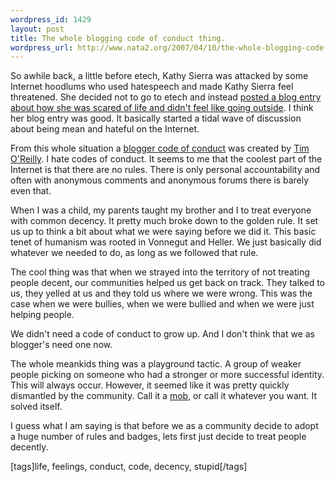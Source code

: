 ```yaml
--- 
wordpress_id: 1429
layout: post
title: The whole blogging code of conduct thing.
wordpress_url: http://www.nata2.org/2007/04/10/the-whole-blogging-code-of-conduct-thing/
---
```

So awhile back, a little before etech, Kathy Sierra was attacked by some Internet hoodlums who used hatespeech and made Kathy Sierra feel threatened. She decided not to go to etech and instead <a href="http://headrush.typepad.com/creating_passionate_users/2007/03/as_i_type_this_.html">posted a blog entry about how she was scared of life and didn't feel like going outside</a>.  I think her blog entry was good. It basically started a tidal wave of discussion about being mean and hateful on the Internet.

From this whole situation a <a href="http://radar.oreilly.com/archives/2007/04/draft_bloggers_1.html">blogger code of conduct</a> was created by <font color="#0000ff"><a href="http://en.wikipedia.org/wiki/Tim_O%27Reilly">Tim O'Reilly</a></font>. I hate codes of conduct. It seems to me that the coolest part of the Internet is that there are no rules. There is only personal accountability and often with anonymous comments and anonymous forums there is barely even that.

When I was a child, my parents taught my brother and I to treat everyone with common decency. It pretty much broke down to the golden rule. It set us up to think a bit about what we were saying before we did it. This basic tenet of humanism was rooted in Vonnegut and Heller. We just basically did whatever we needed to do, as long as we followed that rule.

The cool thing was that when we strayed into the territory of not treating people decent, our communities helped us get back on track. They talked to us, they yelled at us and they told us where we were wrong. This was the case when we were bullies, when we were bullied and when we were just helping people.

We didn't need a code of conduct to grow up. And I don't think that we as blogger's need one now.

The whole meankids thing was a playground tactic. A group of weaker people picking on someone who had a stronger or more successful identity. This will always occur. However, it seemed like it was pretty quickly dismantled by the community. Call it a <a href="http://www.snpp.com/episodes/1F01.html">mob</a>, or call it whatever you want. It solved itself.

I guess what I am saying is that before we as a community decide to adopt a huge number of rules and badges, lets first just decide to treat people decently.
<p class="wlWriterSmartContent" id="0767317B-992E-4b12-91E0-4F059A8CECA8:3bd5b411-ee32-441b-aa42-01b8fba4cb6b" contenteditable="false" style="margin: 0px; padding: 0px; display: inline">[tags]life, feelings, conduct, code, decency, stupid[/tags]</p>
